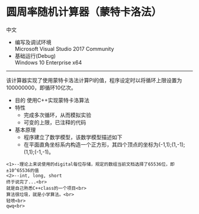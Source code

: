 圆周率随机计算器（蒙特卡洛法）
=======
中文
* 编写及调试环境<br>
  Microsoft Visual Studio 2017 Community
* 基础运行(Debug)<br>
  Windows 10 Enterprise x64
-------
该计算器实现了使用蒙特卡洛法计算PI的值，程序设定时以将循环上限设置为100000000，即循环10亿次。
* 目的
使用C++实现蒙特卡洛算法
* 特性
  * 完成多次循环，从而模拟实验
  * 可变的上限，已注释的代码
* 基本原理
  * 程序建立了数学模型，该数学模型描述如下
  * 在平面直角坐标系内构造一个正方形，其四个顶点的坐标为(-1,1);(1,-1);(1,1);(-1,-1)。
```
<1>--理论上来说使用的digital每位存储，规定的数组当前文档选择了65536位，即±10^65536的值
<2>--int, long, short
终于说完了...<br>
就是自己熟悉C++class的一个项目<br>
算法很垃圾，就是小学算法。<br>
轻喷<br>
qwq<br>

